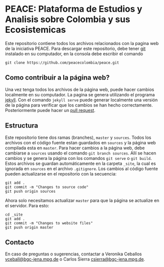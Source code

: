 # PEACE: Plataforma de Estudios y Analisis sobre Colombia y sus Ecosistemicas

Este repositorio contiene todos los archivos relacionados con la pagina web de la iniciativa PEACE.
Para descargar este repositorio, debe tener [git](https://git-scm.com/) instalado en su computador, en la 
consola debe escribir el comando

```
git clone https://github.com/peacecolombia/peace.git
``` 

## Como contribuir a la página web?
Una vez tenga todos los archivos de la página web, puede hacer cambios localmente en su computador. La pagina se genera
utilizando el programa [jekyll](https://jekyllrb.com/). Con el comando `jekyll serve` puede generar localmente una 
versión de la página para verificar que los cambios se han hecho correctamente. Posteriormente puede hacer un [pull request](https://help.github.com/articles/about-pull-requests/).


## Estructura
Este repositorio tiene dos ramas (branches), `master` y `sources`. Todos los archivos con el código fuente estan 
guardados en `sources` y la página web compilada esta en `master`. Para hacer cambios a la página web, 
debe cambiarse a `sources` usando el comando `git branch sources`. Allí se hacen cambios y se genera la 
página con los comandos `git serve` o `git build`. Estos archivos se guardan automáticamente en la 
carpeta `_site`, la cual es ignorada en `sources` en el archivo `.gitignore`. 
Los cambios al código fuente pueden actualizarse en el repositorio con la secuencia:

```
git add .
git commit -m "Changes to source code"
git push origin sources
```

Ahora solo necesitamos actualizar `master` para que la página se actualize en el servidor. Para esto:

```
cd _site
git add .
git commit -m "Changes to website files"
git push origin master
```


## Contacto
En caso de preguntas o sugerencias, contactar a Veronika Ceballos <vceball@bgc-jena.mpg.de> o Carlos Sierra <csierra@bgc-jena.mpg.de>.

